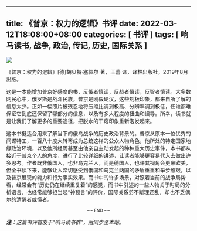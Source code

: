 
---
title: 《普京：权力的逻辑》书评
date: 2022-03-12T18:08:00+08:00
categories: [ 书评 ]
tags: [ 响马读书, 战争, 政治, 传记, 历史, 国际关系 ]
---

<div class="text-center p-3">
  <img class="img-fluid" src="/images/2022/0312/book-cover.jpg" style="max-width:300px"/>
</div>

《普京：权力的逻辑》[德]胡贝特·塞佩尔 著，王蕾 译，译林出版社，2019年8月出版。

这是一本能增加普京好感度的书，反俄者慎读，反战者慎读，反智者慎读。大多数网民心中，俄罗斯是战斗民族，普京是刚毅硬汉，这些刻板印象，都来自所了解的信息太少。正如一幅照片被残忍地将压缩比调到极高、分辨率调到极低，任谁都难保证它到底还保留了哪部分的信息，以及有多大程度的扭曲和误导。所幸，读书就是让我们了解更多的重要途径，把脱水的干瘪印象重新泡发起来。

这本书挺适合用来了解当下的俄乌战争的历史政治背景的。普京从原本一位优秀的间谍特工，一百八十度大转弯成为总统这样的公众人物角色，他所处的特定国家地缘政治环境，以及他所经历甚至由他亲自主动发起的种种重大历史事件，本书都从接近于普京个人的角度，进行了比较详细的讲述，让读者能够更容易代入去做出许多思考。作者既非俄国人，也非乌克兰人，而是德国人，也许其视角会更亲欧美，但全书读下来，能够让人深切感受到俄国和乌克兰两国的矛盾重重和举步维艰，以及普京展现的魄力和行为事实效果。而书中的许多场景，对照着当前的战争局势看，经常会有“历史仍在继续重复着”的感觉，而书中引述的一些人物关于时局的分析语言，也经常能够担当起“神预言”的评价，国际关系剪不断理还乱，却也不乏偶尔的清醒者或懂者。

<center><small>--- END ---</small></center>

<i><b>注：</b>这篇书评首发于“响马读书群”，后同步至本站。</i>

